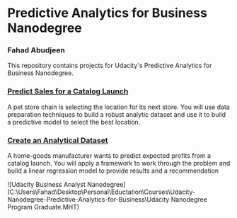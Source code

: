 # Predictive Analytics for Business Nanodegree

### Fahad Abudjeen

This repository contains projects for Udacity's Predictive Analytics for Business Nanodegree.




### [Predict Sales for a Catalog Launch](https://github.com/FahadMl/Udacity-Nanodegree-Predictive-Analytics-for-Business/blob/master/1%20-%20Welcome%20to%20the%20program/Project_Predicting%20Diamond%20Prices.pdf)
A pet store chain is selecting the location for its next store. You will use data preparation techniques to build a robust analytic dataset and use it to build a predictive model to select the best location.




### [Create an Analytical Dataset](https://github.com/FahadMl/Udacity-Nanodegree-Predictive-Analytics-for-Business/blob/master/1%20-%20Welcome%20to%20the%20program/Project_Predicting%20Diamond%20Prices.pdf)
A home-goods manufacturer wants to predict expected profits from a catalog launch. You will apply a framework to work through the problem and build a linear regression model to provide results and a recommendation


![Udacity Business Analyst Nanodegree](C:\Users\Fahad\Desktop\Personal\Eductation\Courses\Udacity-Nanodegree-Predictive-Analytics-for-Business\Udacity Nanodegree Program Graduate.MHT)





